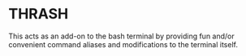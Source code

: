 # THRASH

This acts as an add-on to the bash terminal by providing fun and/or convenient command aliases and modifications to the terminal itself.
